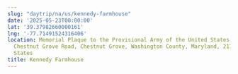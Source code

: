 ```yaml
---
slug: "daytrip/na/us/kennedy-farmhouse"
date: '2025-05-23T00:00:00'
lat: '39.37982660000161'
lng: '-77.71491524316406'
location: Memorial Plaque to the Provisional Army of the United States of America,
  Chestnut Grove Road, Chestnut Grove, Washington County, Maryland, 21756, United
  States
title: Kennedy Farmhouse
---
```



